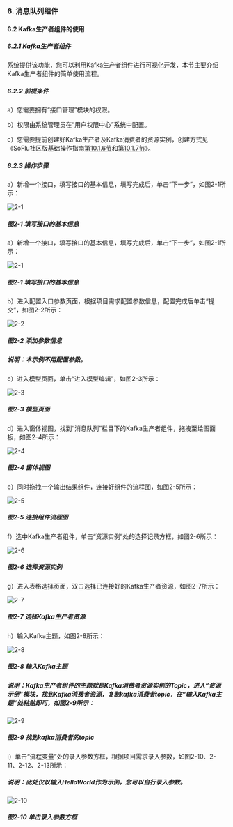 ### 6. 消息队列组件

#### 6.2 Kafka生产者组件的使用

##### 6.2.1 Kafka生产者组件

系统提供该功能，您可以利用Kafka生产者组件进行可视化开发，本节主要介绍Kafka生产者组件的简单使用流程。

##### 6.2.2 前提条件

a）您需要拥有“接口管理”模块的权限。

b）权限由系统管理员在“用户权限中心”系统中配置。

c）您需要提前创建好Kafka生产者及Kafka消费者的资源实例，创建方式见《SoFlu社区版基础操作指南[第10.1.6节](https://gitee.com/feisuanyz/SoFlu-adp/blob/master/SoFlu%E7%A4%BE%E5%8C%BA%E7%89%88%E6%95%99%E7%A8%8B/SoFlu%E7%A4%BE%E5%8C%BA%E7%89%88%E5%9F%BA%E7%A1%80%E6%93%8D%E4%BD%9C%E6%8C%87%E5%8D%97/10.%20%E8%B5%84%E6%BA%90%E5%AE%9E%E4%BE%8B/1.%20%E6%96%B0%E5%A2%9E%E8%B5%84%E6%BA%90%E5%AE%9E%E4%BE%8B.md#16-%E6%96%B0%E5%A2%9Ekafka%E7%94%9F%E4%BA%A7%E8%80%85%E8%B5%84%E6%BA%90)和[第10.1.7节](https://gitee.com/feisuanyz/SoFlu-adp/blob/master/SoFlu%E7%A4%BE%E5%8C%BA%E7%89%88%E6%95%99%E7%A8%8B/SoFlu%E7%A4%BE%E5%8C%BA%E7%89%88%E5%9F%BA%E7%A1%80%E6%93%8D%E4%BD%9C%E6%8C%87%E5%8D%97/10.%20%E8%B5%84%E6%BA%90%E5%AE%9E%E4%BE%8B/1.%20%E6%96%B0%E5%A2%9E%E8%B5%84%E6%BA%90%E5%AE%9E%E4%BE%8B.md#17-%E6%96%B0%E5%A2%9Ekafka%E6%B6%88%E8%B4%B9%E8%80%85%E8%B5%84%E6%BA%90)》。

##### 6.2.3 操作步骤

a）新增一个接口，填写接口的基本信息，填写完成后，单击“下一步”，如图2-1所示：

![2-1](https://www.feisuanyz.com/fsimage/zc-image/cz_22_9_1_12.png)

##### 图2-1 填写接口的基本信息

a）新增一个接口，填写接口的基本信息，填写完成后，单击“下一步”，如图2-1所示：

![2-1](https://www.feisuanyz.com/fsimage/zc-image/cz_22_9_1_12.png)

##### 图2-1 填写接口的基本信息

b）进入配置入口参数页面，根据项目需求配置参数信息，配置完成后单击“提交”，如图2-2所示：

![2-2](https://www.feisuanyz.com/fsimage/zc-image/cz_22_9_1_13.png)

##### 图2-2 添加参数信息

##### 说明：本示例不用配置参数。

c）进入模型页面，单击“进入模型编辑”，如图2-3所示：

![2-3](https://www.feisuanyz.com/fsimage/zc-image/cz_22_9_1_14.png)

##### 图2-3 模型页面

d）进入窗体视图，找到“消息队列”栏目下的Kafka生产者组件，拖拽至绘图面板，如图2-4所示：

![2-4](https://www.feisuanyz.com/fsimage/zc-image/cz_22_9_1_1.png)

##### 图2-4 窗体视图

e）同时拖拽一个输出结果组件，连接好组件的流程图，如图2-5所示：

![2-5](https://www.feisuanyz.com/fsimage/zc-image/cz_22_9_1_2.png)

##### 图2-5 连接组件流程图

f）选中Kafka生产者组件，单击“资源实例”处的选择记录方框，如图2-6所示：

![2-6](https://www.feisuanyz.com/fsimage/zc-image/cz_22_9_1_3.png)

##### 图2-6 选择资源实例

g）进入表格选择页面，双击选择已连接好的Kafka生产者资源，如图2-7所示：

![2-7](https://www.feisuanyz.com/fsimage/zc-image/cz_22_9_1_4.png)

##### 图2-7 选择Kafka生产者资源

h）输入Kafka主题，如图2-8所示：

![2-8](https://www.feisuanyz.com/fsimage/zc-image/cz_22_9_1_5.png)

##### 图2-8 输入Kafka主题

##### 说明：Kafka生产者组件的主题就是Kafka消费者资源实例的Topic，进入“资源示例”模块，找到Kafka消费者资源，复制kafka消费者topic，在“输入Kafka主题”处粘贴即可，如图2-9所示：

![2-9](https://www.feisuanyz.com/fsimage/zc-image/cz_22_9_1_6.png)

##### 图2-9 找到kafka消费者的topic

i）单击“流程变量”处的录入参数方框，根据项目需求录入参数，如图2-10、2-11、2-12、2-13所示：

##### 说明：此处仅以输入HelloWorld作为示例，您可以自行录入参数。

![2-10](https://www.feisuanyz.com/fsimage/zc-image/cz_22_9_1_7.png)

##### 图2-10 单击录入参数方框
